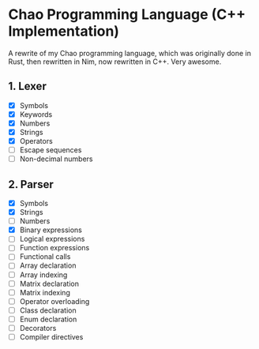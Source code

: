 # Chao Programming Language (C++ Implementation)
A rewrite of my Chao programming language, which was originally done in Rust, then rewritten in Nim, now rewritten in C++. Very awesome.

## 1. Lexer
- [x] Symbols
- [x] Keywords
- [x] Numbers
- [x] Strings
- [x] Operators
- [ ] Escape sequences
- [ ] Non-decimal numbers 

## 2. Parser
- [x] Symbols
- [x] Strings
- [ ] Numbers
- [x] Binary expressions
- [ ] Logical expressions
- [ ] Function expressions
- [ ] Functional calls
- [ ] Array declaration
- [ ] Array indexing
- [ ] Matrix declaration
- [ ] Matrix indexing
- [ ] Operator overloading
- [ ] Class declaration
- [ ] Enum declaration
- [ ] Decorators
- [ ] Compiler directives